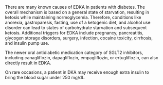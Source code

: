 There are many known causes of EDKA in patients with diabetes. The overall mechanism is based on a general state of starvation, resulting in ketosis while maintaining normoglycemia. Therefore, conditions like anorexia, gastroparesis, fasting, use of a ketogenic diet, and alcohol use disorder can lead to states of carbohydrate starvation and subsequent ketosis. Additional triggers for EDKA include pregnancy, pancreatitis, glycogen storage disorders, surgery, infection, cocaine toxicity, cirrhosis, and insulin pump use.

The newer oral antidiabetic medication category of SGLT2 inhibitors, including canagliflozin, dapagliflozin, empagliflozin, or ertugliflozin, can also directly result in EDKA.

On rare occasions, a patient in DKA may receive enough extra insulin to bring the blood sugar under 250 mg/dL.